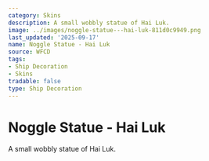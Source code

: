 ```yaml
---
category: Skins
description: A small wobbly statue of Hai Luk.
image: ../images/noggle-statue---hai-luk-811d0c9949.png
last_updated: '2025-09-17'
name: Noggle Statue - Hai Luk
source: WFCD
tags:
- Ship Decoration
- Skins
tradable: false
type: Ship Decoration
---
```


# Noggle Statue - Hai Luk

A small wobbly statue of Hai Luk.

